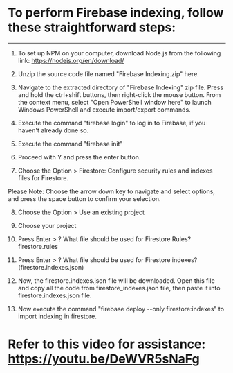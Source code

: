 
# To perform Firebase indexing, follow these straightforward steps:
------------------------------------------------------------------

1. To set up NPM on your computer, download Node.js from the following link: https://nodejs.org/en/download/

2. Unzip the source code file named "Firebase Indexing.zip" here.

3. Navigate to the extracted directory of "Firebase Indexing" zip file. Press and hold the ctrl+shift buttons, then right-click the mouse button. From the context menu, select "Open PowerShell window here" to launch Windows PowerShell and execute import/export commands.

4. Execute the command "firebase login" to log in to Firebase, if you haven't already done so.

5. Execute the command "firebase init"

6.  Proceed with Y and press the enter button.

7. Choose the Option > Firestore: Configure security rules and indexes files for Firestore. 

Please Note: Choose the arrow down key to navigate and select options, and press the space button to confirm your selection.

8. Choose the Option > Use an existing project 

9.  Choose your project

10. Press Enter > ? What file should be used for Firestore Rules? firestore.rules

11. Press Enter > ? What file should be used for Firestore indexes? (firestore.indexes.json)

12. Now, the firestore.indexes.json file will be downloaded. Open this file and copy all the code from firestore_indexes.json file, then paste it into firestore.indexes.json file.

13. Now execute the command "firebase deploy --only firestore:indexes" to import indexing in firestore.
 
# Refer to this video for assistance: https://youtu.be/DeWVR5sNaFg